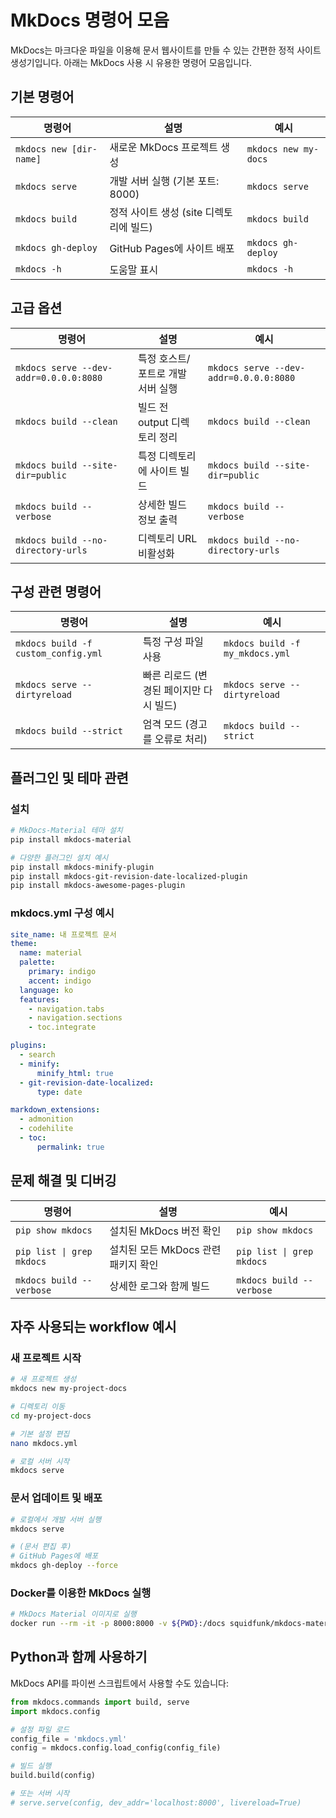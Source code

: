 # MkDocs 명령어 모음

MkDocs는 마크다운 파일을 이용해 문서 웹사이트를 만들 수 있는 간편한 정적 사이트 생성기입니다. 아래는 MkDocs 사용 시 유용한 명령어 모음입니다.

## 기본 명령어

| 명령어 | 설명 | 예시 |
|--------|------|------|
| `mkdocs new [dir-name]` | 새로운 MkDocs 프로젝트 생성 | `mkdocs new my-docs` |
| `mkdocs serve` | 개발 서버 실행 (기본 포트: 8000) | `mkdocs serve` |
| `mkdocs build` | 정적 사이트 생성 (site 디렉토리에 빌드) | `mkdocs build` |
| `mkdocs gh-deploy` | GitHub Pages에 사이트 배포 | `mkdocs gh-deploy` |
| `mkdocs -h` | 도움말 표시 | `mkdocs -h` |

## 고급 옵션

| 명령어 | 설명 | 예시 |
|--------|------|------|
| `mkdocs serve --dev-addr=0.0.0.0:8080` | 특정 호스트/포트로 개발 서버 실행 | `mkdocs serve --dev-addr=0.0.0.0:8080` |
| `mkdocs build --clean` | 빌드 전 output 디렉토리 정리 | `mkdocs build --clean` |
| `mkdocs build --site-dir=public` | 특정 디렉토리에 사이트 빌드 | `mkdocs build --site-dir=public` |
| `mkdocs build --verbose` | 상세한 빌드 정보 출력 | `mkdocs build --verbose` |
| `mkdocs build --no-directory-urls` | 디렉토리 URL 비활성화 | `mkdocs build --no-directory-urls` |

## 구성 관련 명령어

| 명령어 | 설명 | 예시 |
|--------|------|------|
| `mkdocs build -f custom_config.yml` | 특정 구성 파일 사용 | `mkdocs build -f my_mkdocs.yml` |
| `mkdocs serve --dirtyreload` | 빠른 리로드 (변경된 페이지만 다시 빌드) | `mkdocs serve --dirtyreload` |
| `mkdocs build --strict` | 엄격 모드 (경고를 오류로 처리) | `mkdocs build --strict` |

## 플러그인 및 테마 관련

### 설치

```bash
# MkDocs-Material 테마 설치
pip install mkdocs-material

# 다양한 플러그인 설치 예시
pip install mkdocs-minify-plugin
pip install mkdocs-git-revision-date-localized-plugin
pip install mkdocs-awesome-pages-plugin
```

### mkdocs.yml 구성 예시

```yaml
site_name: 내 프로젝트 문서
theme:
  name: material
  palette:
    primary: indigo
    accent: indigo
  language: ko
  features:
    - navigation.tabs
    - navigation.sections
    - toc.integrate

plugins:
  - search
  - minify:
      minify_html: true
  - git-revision-date-localized:
      type: date

markdown_extensions:
  - admonition
  - codehilite
  - toc:
      permalink: true
```

## 문제 해결 및 디버깅

| 명령어 | 설명 | 예시 |
|--------|------|------|
| `pip show mkdocs` | 설치된 MkDocs 버전 확인 | `pip show mkdocs` |
| `pip list \| grep mkdocs` | 설치된 모든 MkDocs 관련 패키지 확인 | `pip list \| grep mkdocs` |
| `mkdocs build --verbose` | 상세한 로그와 함께 빌드 | `mkdocs build --verbose` |

## 자주 사용되는 workflow 예시

### 새 프로젝트 시작

```bash
# 새 프로젝트 생성
mkdocs new my-project-docs

# 디렉토리 이동
cd my-project-docs

# 기본 설정 편집
nano mkdocs.yml

# 로컬 서버 시작
mkdocs serve
```

### 문서 업데이트 및 배포

```bash
# 로컬에서 개발 서버 실행
mkdocs serve

# (문서 편집 후)
# GitHub Pages에 배포
mkdocs gh-deploy --force
```

### Docker를 이용한 MkDocs 실행

```bash
# MkDocs Material 이미지로 실행
docker run --rm -it -p 8000:8000 -v ${PWD}:/docs squidfunk/mkdocs-material
```

## Python과 함께 사용하기

MkDocs API를 파이썬 스크립트에서 사용할 수도 있습니다:

```python
from mkdocs.commands import build, serve
import mkdocs.config

# 설정 파일 로드
config_file = 'mkdocs.yml'
config = mkdocs.config.load_config(config_file)

# 빌드 실행
build.build(config)

# 또는 서버 시작
# serve.serve(config, dev_addr='localhost:8000', livereload=True)
```
